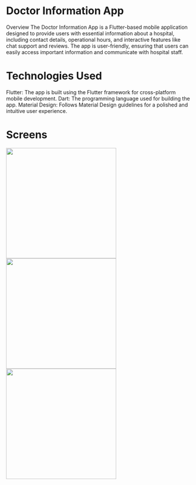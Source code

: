 # Doctor Information App

Overview
The Doctor Information App is a Flutter-based mobile application designed to provide users with essential information about a hospital, including contact details, operational hours, and interactive features like chat support and reviews. The app is user-friendly, ensuring that users can easily access important information and communicate with hospital staff.

# Technologies Used
Flutter: The app is built using the Flutter framework for cross-platform mobile development.
Dart: The programming language used for building the app.
Material Design: Follows Material Design guidelines for a polished and intuitive user experience.


# Screens
<img src="https://github.com/user-attachments/assets/a930b409-9806-40a2-81e0-87866b3dcc1a" width="300">
<img src="https://github.com/user-attachments/assets/77849775-2b4a-4e41-9f6f-c7e52e4532d5" width="300">
<img src="https://github.com/user-attachments/assets/1c2084e4-e489-421d-a580-1b44c170129f" width="300">
